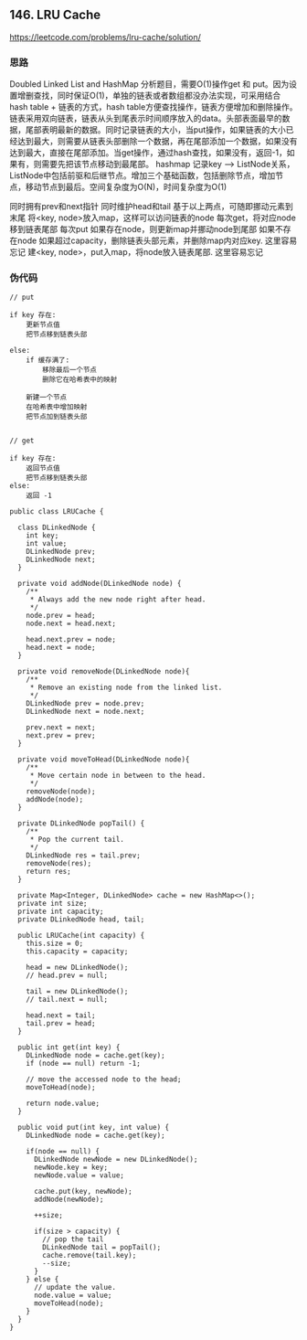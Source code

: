 ## 146. LRU Cache
https://leetcode.com/problems/lru-cache/solution/

### 思路
Doubled Linked List and HashMap
分析题目，需要O(1)操作get 和 put。因为设置增删查找，同时保证O(1)，单独的链表或者数组都没办法实现，可采用结合hash table + 链表的方式，hash table方便查找操作，链表方便增加和删除操作。
链表采用双向链表，链表从头到尾表示时间顺序放入的data。头部表面最早的数据，尾部表明最新的数据。同时记录链表的大小，当put操作，如果链表的大小已经达到最大，则需要从链表头部删除一个数据，再在尾部添加一个数据，如果没有达到最大，直接在尾部添加。当get操作，通过hash查找，如果没有，返回-1，如果有，则需要先把该节点移动到最尾部。
hashmap 记录key --> ListNode关系，ListNode中包括前驱和后继节点。增加三个基础函数，包括删除节点，增加节点，移动节点到最后。空间复杂度为O(N)，时间复杂度为O(1)

同时拥有prev和next指针
同时维护head和tail
基于以上两点，可随即挪动元素到末尾
将<key, node>放入map，这样可以访问链表的node
每次get，将对应node移到链表尾部
每次put
如果存在node，则更新map并挪动node到尾部
如果不存在node
如果超过capacity，删除链表头部元素，并删除map内对应key. 这里容易忘记
建<key, node>，put入map，将node放入链表尾部. 这里容易忘记

### 伪代码
```
// put

if key 存在:
    更新节点值
    把节点移到链表头部

else:
    if 缓存满了:
        移除最后一个节点
        删除它在哈希表中的映射

    新建一个节点
    在哈希表中增加映射
    把节点加到链表头部


// get

if key 存在:
    返回节点值
    把节点移到链表头部
else:
    返回 -1
```
```
public class LRUCache {

  class DLinkedNode {
    int key;
    int value;
    DLinkedNode prev;
    DLinkedNode next;
  }

  private void addNode(DLinkedNode node) {
    /**
     * Always add the new node right after head.
     */
    node.prev = head;
    node.next = head.next;

    head.next.prev = node;
    head.next = node;
  }

  private void removeNode(DLinkedNode node){
    /**
     * Remove an existing node from the linked list.
     */
    DLinkedNode prev = node.prev;
    DLinkedNode next = node.next;

    prev.next = next;
    next.prev = prev;
  }

  private void moveToHead(DLinkedNode node){
    /**
     * Move certain node in between to the head.
     */
    removeNode(node);
    addNode(node);
  }

  private DLinkedNode popTail() {
    /**
     * Pop the current tail.
     */
    DLinkedNode res = tail.prev;
    removeNode(res);
    return res;
  }

  private Map<Integer, DLinkedNode> cache = new HashMap<>();
  private int size;
  private int capacity;
  private DLinkedNode head, tail;

  public LRUCache(int capacity) {
    this.size = 0;
    this.capacity = capacity;

    head = new DLinkedNode();
    // head.prev = null;

    tail = new DLinkedNode();
    // tail.next = null;

    head.next = tail;
    tail.prev = head;
  }

  public int get(int key) {
    DLinkedNode node = cache.get(key);
    if (node == null) return -1;

    // move the accessed node to the head;
    moveToHead(node);

    return node.value;
  }

  public void put(int key, int value) {
    DLinkedNode node = cache.get(key);

    if(node == null) {
      DLinkedNode newNode = new DLinkedNode();
      newNode.key = key;
      newNode.value = value;

      cache.put(key, newNode);
      addNode(newNode);

      ++size;

      if(size > capacity) {
        // pop the tail
        DLinkedNode tail = popTail();
        cache.remove(tail.key);
        --size;
      }
    } else {
      // update the value.
      node.value = value;
      moveToHead(node);
    }
  }
}
```
